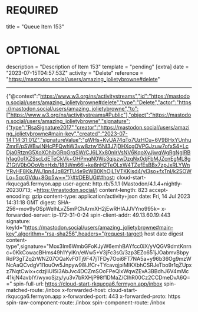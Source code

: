 
# REQUIRED
title = "Queue Item 153"
# OPTIONAL
description = "Description of Item 153"
template = "pending"
[extra]
date = "2023-07-15T04:57:53Z"
activity = "Delete"
reference = "https://mastodon.social/users/amazing_jolietybrowne#delete"

---
{"@context":"https://www.w3.org/ns/activitystreams","id":"https://mastodon.social/users/amazing_jolietybrowne#delete","type":"Delete","actor":"https://mastodon.social/users/amazing_jolietybrowne","to":["https://www.w3.org/ns/activitystreams#Public"],"object":"https://mastodon.social/users/amazing_jolietybrowne","signature":{"type":"RsaSignature2017","creator":"https://mastodon.social/users/amazing_jolietybrowne#main-key","created":"2023-07-14T14:31:01Z","signatureValue":"gWHs+KyUA74qTo7UzHCu+6V9BHxYUnhuZmrE/pSWBwINHcPFQwhW3vw8ztw15NI3J7jDHXcgOVPGJzuw7ofxS4+LcDja0RtznG5XoXOhibGRpGrqSW/CJ6LXx80nIrVsNV6KqoXyJjwqWgRgNglRBh1ag0o1XZSscLdETeCkVk+OHPmqN0Ws3qjszwDzqNx0djFbMJZcnEgML8gZ1GtV0bOOoVbnHxb/183Wm66l+ke8nH2TeOLxW4TZefEsBBx7zpJxRLYWnYRyHF8KkJWJ1pn4Jq82fTU4e9cWB0KhOjL1VTKKisd4/yI3so+fxTnI/k2SOWLo+5qcGVdu+8Gp5w=="}}##DEBUG##host: cloud-start-rkqucga6.fermyon.app
user-agent: http.rb/5.1.1 (Mastodon/4.1.4+nightly-20230713; +https://mastodon.social/)
content-length: 823
accept-encoding: gzip
content-type: application/activity+json
date: Fri, 14 Jul 2023 14:31:18 GMT
digest: SHA-256=mov9yOSpWeIhLvZ5mPChArmXH2jEwRHlAJJVYno995k=
x-forwarded-server: ip-172-31-0-24
spin-client-addr: 49.13.60.19:443
signature: keyId="https://mastodon.social/users/amazing_jolietybrowne#main-key",algorithm="rsa-sha256",headers="(request-target) host date digest content-type",signature="Mox3Im6WmbGFoKJyW6emhBAYfcc0iX/yVQGV9dmtKnrnc+0KkCowacBHms49h1YyIKn/eWw5+V3jFc3sG/3zp3EZo651jJOabmvBbpyRdP3gTZq2rWNZ07OQaKvF0Tj9F47jTFDy7Ooi6FT7NA5a+y96b36Og9mzWNcAaQCvdgV1l1ouOw5Jnpyw98lJfCr+TYcavqjpiMIKXbhCSRJeTbo9r1qZUpxz7NqtCwix+cdzjIiUI5i3AbJvc4DCZmSOoFPeQlxWqwZEvA3BBdhJ6V4mMc41kjN4avbIY/wyxoSjzy/yu3v7bRXHjP98f1DMaZ/CIhR00Cz2CCDmeDvA6Q=="
spin-full-url: https://cloud-start-rkqucga6.fermyon.app/inbox
spin-matched-route: /inbox
x-forwarded-host: cloud-start-rkqucga6.fermyon.app
x-forwarded-port: 443
x-forwarded-proto: https
spin-raw-component-route: /inbox
spin-component-route: /inbox

